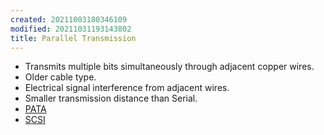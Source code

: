 ```yaml
---
created: 20211003180346109
modified: 20211031193143802
title: Parallel Transmission
---
```


- Transmits multiple bits simultaneously through adjacent copper wires.
- Older cable type.
- Electrical signal interference from adjacent wires.
- Smaller transmission distance than Serial.
- [PATA](#PATA)
- [SCSI](#SCSI)
